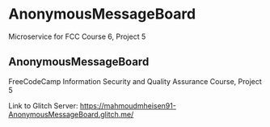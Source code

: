 # AnonymousMessageBoard

Microservice for FCC Course 6, Project 5

## AnonymousMessageBoard

FreeCodeCamp Information Security and Quality Assurance Course, Project 5

Link to Glitch Server:
https://mahmoudmheisen91-AnonymousMessageBoard.glitch.me/
